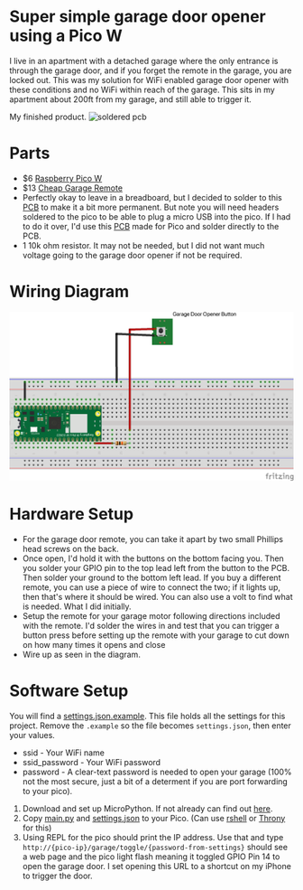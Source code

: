 # Super simple garage door opener using a Pico W


I live in an apartment with a detached garage where the only entrance is through the garage door, and if you forget the remote in the garage, you are locked out. This was my solution for WiFi enabled garage door opener with these conditions and no WiFi within reach of the garage. This sits in my apartment about 200ft from my garage, and still able to trigger it.

My finished product.
![soldered pcb](/documents/soldered_pcb_beadboard.png)



# Parts
* $6 [Raspberry Pico W](https://www.canakit.com/raspberry-pi-pico-w.html)
* $13 [Cheap Garage Remote](https://www.amazon.com/dp/B08RSDQKM9?psc=1&ref=ppx_yo2ov_dt_b_product_details)
* Perfectly okay to leave in a breadboard, but I decided to solder to this [PCB](https://www.amazon.com/dp/B07ZYNWJ1S?psc=1&ref=ppx_yo2ov_dt_b_product_details) to make it a bit more permanent. But note you will need headers soldered to the pico to be able to plug a micro USB into the pico. If I had to do it over, I'd use this [PCB](https://shop.pimoroni.com/products/pico-proto-pcb?variant=39795939737683) made for Pico and solder directly to the PCB.
* 1 10k ohm resistor. It may not be needed, but I did not want much voltage going to the garage door opener if not be required.

# Wiring Diagram
![soldered pcb](/documents/Breadboard_Sketch_bb.png)

# Hardware Setup
* For the garage door remote, you can take it apart by two small Phillips head screws on the back.
* Once open, I'd hold it with the buttons on the bottom facing you. Then you solder your GPIO pin to the top lead left from the button to the PCB. Then solder your ground to the bottom left lead. If you buy a different remote, you can use a piece of wire to connect the two; if it lights up, then that's where it should be wired. You can also use a volt to find what is needed. What I did initially.
* Setup the remote for your garage motor following directions included with the remote. I'd solder the wires in and test that you can trigger a button press before setting up the remote with your garage to cut down on how many times it opens and close
* Wire up as seen in the diagram.


# Software Setup
You will find a [settings.json.example](settings.json.example). This file holds all the settings for this project.
Remove the `.example` so the file becomes `settings.json`, then enter your values.
* ssid - Your WiFi name
* ssid_password - Your WiFi password
* password - A clear-text password is needed to open your garage (100% not the most secure, just a bit of a determent if you are port forwarding to your pico).


1. Download and set up MicroPython. If not already can find out [here](https://www.raspberrypi.com/documentation/microcontrollers/micropython.html).
2. Copy [main.py](main.py) and [settings.json](settings.json) to your Pico. (Can use [rshell](https://github.com/dhylands/rshell#cp) or [Throny](https://www.freva.com/transfer-files-between-computer-and-raspberry-pi-pico/) for this)
3. Using REPL for the pico should print the IP address. Use that and type `http://{pico-ip}/garage/toggle/{password-from-settings}` should see a web page and the pico light flash meaning it toggled GPIO Pin 14 to open the garage door. I set opening this URL to a shortcut on my iPhone to trigger the door. 